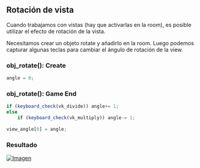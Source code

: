## Rotación de vista
Cuando trabajamos con vistas (hay que activarlas en la room), es posible utilizar el efecto de rotación de la vista.

Necesitamos crear un objeto rotate y añadirlo en la room. Luego podemos capturar algunas teclas para cambiar el ángulo de rotación de la view.

### obj_rotate(): Create
```javascript
angle = 0;
```

### obj_rotate(): Game End
```javascript
if (keyboard_check(vk_divide)) angle+= 1;
else
    if (keyboard_check(vk_multiply)) angle-= 1;
    
view_angle[0] = angle;
```

### Resultado
[![Imagen](https://github.com/hcosta/referencia-gml/raw/master/aprendizaje/basicos/18_rotacion_de_camara.gmx/captura.jpg)](https://github.com/hcosta/referencia-gml/raw/master/aprendizaje/basicos/18_rotacion_de_camara.gmx/captura.jpg)